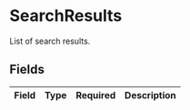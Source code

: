 # SearchResults

List of search results.


## Fields

| Field       | Type        | Required    | Description |
| ----------- | ----------- | ----------- | ----------- |